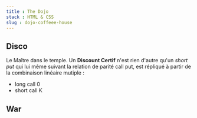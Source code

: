 ```yaml
--- 
title : The Dojo
stack : HTML & CSS
slug : dojo-coffeee-house
---
```


## Disco

Le Maître dans le temple. Un **Discount Certif** n'est rien d'autre qu'un *short put* qui lui même suivant la relation de parité call put,
est répliqué à partir de la combinaison linéaire mutiple :
- long call 0
- short call K

## War